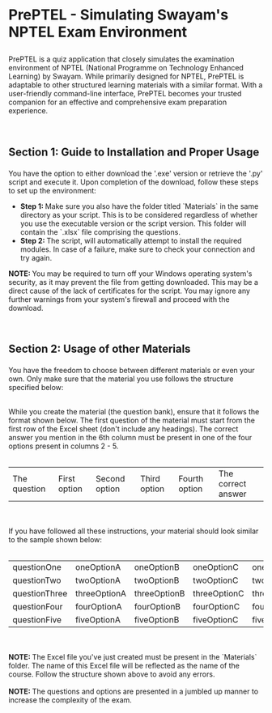 # <p> PrePTEL - Simulating Swayam's NPTEL Exam Environment </p>

<p>
PrePTEL is a quiz application that closely simulates the examination environment of NPTEL (National Programme on Technology Enhanced Learning) by Swayam. While primarily designed for NPTEL, PrePTEL is adaptable to other structured learning materials with a similar format. With a user-friendly command-line interface, PrePTEL becomes your trusted companion for an effective and comprehensive exam preparation experience.
</p>

<br>

## <p> <b> Section 1: </b> Guide to Installation and Proper Usage
<p>
You have the option to either download the '.exe' version or retrieve the '.py' script and execute it. Upon completion of the download, follow these steps to set up the environment:
<p>
<ul>
    <li> <b> Step 1: </b> Make sure you also have the folder titled `Materials` in the same directory as your script. This is to be considered regardless of whether you use the executable version or the script version. This folder will contain the `.xlsx` file comprising the questions. </li>
    <li> <b> Step 2: </b> The script, will automatically attempt to install the required modules. In case of a failure, make sure to check your connection and try again.</li>
</ul>
</p>
<b> NOTE: </b> You may be required to turn off your Windows operating system's security, as it may prevent the file from getting downloaded. This may be a direct cause of the lack of certificates for the script. You may ignore any further warnings from your system's firewall and proceed with the download.
</p>

<br>

## <p> <b> Section 2: </b> Usage of other Materials
<p>
You have the freedom to choose between different materials or even your own. Only make sure that the material you use follows the structure specified below:
<p>
<br>
While you create the material (the question bank), ensure that it follows the format shown below. The first question of the material must start from the first row of the Excel sheet (don't include any headings). The correct answer you mention in the 6th column must be present in one of the four options present in columns 2 - 5.
<br>
<br>
<table>
    <tr>
        <td> The question </td>
        <td> First option </td>
        <td> Second option </td>
        <td> Third option </td>
        <td> Fourth option </td>
        <td> The correct answer </td>
    </tr>
</table>
<br>
<br>
If you have followed all these instructions, your material should look similar to the sample shown below:
<br>
<br>
<table>
    <tr>
        <td> questionOne </td>
        <td> oneOptionA </td>
        <td> oneOptionB </td>
        <td> oneOptionC </td>
        <td> oneOptionD </td>
        <td> oneOptionA </td>
    </tr>
    <tr>
        <td> questionTwo </td>
        <td> twoOptionA </td>
        <td> twoOptionB </td>
        <td> twoOptionC </td>
        <td> twoOptionD </td>
        <td> twoOptionB </td>
    </tr>
    <tr>
        <td> questionThree </td>
        <td> threeOptionA </td>
        <td> threeOptionB </td>
        <td> threeOptionC </td>
        <td> threeOptionD </td>
        <td> threeOptionC </td>
    </tr>
    <tr>
        <td> questionFour </td>
        <td> fourOptionA </td>
        <td> fourOptionB </td>
        <td> fourOptionC </td>
        <td> fourOptionD </td>
        <td> fourOptionD </td>
    </tr>
    <tr>
        <td> questionFive </td>
        <td> fiveOptionA </td>
        <td> fiveOptionB </td>
        <td> fiveOptionC </td>
        <td> fiveOptionD </td>
        <td> fiveOptionA </td>
    </tr>
</table>
<br>
<br>
<b> NOTE: </b> The Excel file you've just created must be present in the `Materials` folder. The name of this Excel file will be reflected as the name of the course. Follow the structure shown above to avoid any errors.
<br>
<br>
<b> NOTE: </b> The questions and options are presented in a jumbled up manner to increase the complexity of the exam.
</p>
